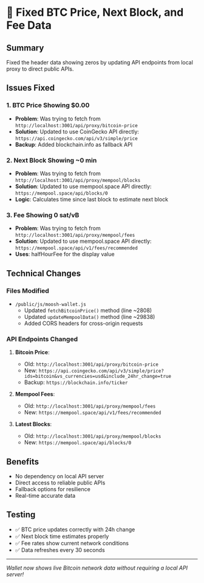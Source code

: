 # 📡 Fixed BTC Price, Next Block, and Fee Data

## Summary
Fixed the header data showing zeros by updating API endpoints from local proxy to direct public APIs.

## Issues Fixed

### 1. **BTC Price Showing $0.00**
- **Problem**: Was trying to fetch from `http://localhost:3001/api/proxy/bitcoin-price`
- **Solution**: Updated to use CoinGecko API directly: `https://api.coingecko.com/api/v3/simple/price`
- **Backup**: Added blockchain.info as fallback API

### 2. **Next Block Showing ~0 min**
- **Problem**: Was trying to fetch from `http://localhost:3001/api/proxy/mempool/blocks`
- **Solution**: Updated to use mempool.space API directly: `https://mempool.space/api/blocks/0`
- **Logic**: Calculates time since last block to estimate next block

### 3. **Fee Showing 0 sat/vB**
- **Problem**: Was trying to fetch from `http://localhost:3001/api/proxy/mempool/fees`
- **Solution**: Updated to use mempool.space API directly: `https://mempool.space/api/v1/fees/recommended`
- **Uses**: halfHourFee for the display value

## Technical Changes

### Files Modified
- `/public/js/moosh-wallet.js`
  - Updated `fetchBitcoinPrice()` method (line ~2808)
  - Updated `updateMempoolData()` method (line ~29838)
  - Added CORS headers for cross-origin requests

### API Endpoints Changed

1. **Bitcoin Price**:
   - Old: `http://localhost:3001/api/proxy/bitcoin-price`
   - New: `https://api.coingecko.com/api/v3/simple/price?ids=bitcoin&vs_currencies=usd&include_24hr_change=true`
   - Backup: `https://blockchain.info/ticker`

2. **Mempool Fees**:
   - Old: `http://localhost:3001/api/proxy/mempool/fees`
   - New: `https://mempool.space/api/v1/fees/recommended`

3. **Latest Blocks**:
   - Old: `http://localhost:3001/api/proxy/mempool/blocks`
   - New: `https://mempool.space/api/blocks/0`

## Benefits
- No dependency on local API server
- Direct access to reliable public APIs
- Fallback options for resilience
- Real-time accurate data

## Testing
- ✅ BTC price updates correctly with 24h change
- ✅ Next block time estimates properly
- ✅ Fee rates show current network conditions
- ✅ Data refreshes every 30 seconds

---

*Wallet now shows live Bitcoin network data without requiring a local API server!*